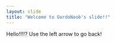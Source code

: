 ```yaml
---
layout: slide
title: "Welcome to GordoNoob's slide!!"
---
```

Hello!!!!?
Use the left arrow to go back!
